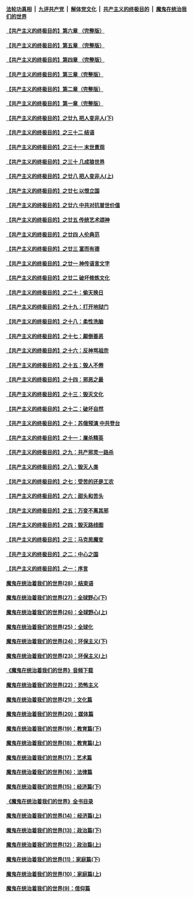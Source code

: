 

####  [法轮功真相](../../../../basic/blob/master/README.md?t=05311401) &nbsp;|&nbsp; [九评共产党](../../../../9ping.md/blob/master/README.md?t=05311401) &nbsp;|&nbsp; [解体党文化](../../../../jtdwh.md/blob/master/README.md?t=05311401)  &nbsp;|&nbsp; [共产主义的终极目的](../../../../gczydzjmd.md/blob/master/README.md?t=05311401) &nbsp;|&nbsp; [魔鬼在统治我们的世界](../../../../mgztzwmdsj.md/blob/master/README.md?t=05311401) 

#### [【共产主义的终极目的】第六章 （完整版）](../pages/nsc422/n11428913.md?t=05311401) 

#### [【共产主义的终极目的】第五章 （完整版）](../pages/nsc422/n11428912.md?t=05311401) 

#### [【共产主义的终极目的】第四章 （完整版）](../pages/nsc422/n11428907.md?t=05311401) 

#### [【共产主义的终极目的】第三章（完整版）](../pages/nsc422/n11428848.md?t=05311401) 

#### [【共产主义的终极目的】第二章（完整版）](../pages/nsc422/n11428831.md?t=05311401) 

#### [【共产主义的终极目的】第一章（完整版）](../pages/nsc422/n11417651.md?t=05311401) 

#### [【共产主义的终极目的】之廿九 把人变非人(下)](../pages/nsc422/n11344140.md?t=05311401) 

#### [【共产主义的终极目的】之三十二 结语](../pages/nsc422/n11360535.md?t=05311401) 

#### [【共产主义的终极目的】之三十一 末世景观](../pages/nsc422/n11351129.md?t=05311401) 

#### [【共产主义的终极目的】之三十 几成狼世界](../pages/nsc422/n11348280.md?t=05311401) 

#### [【共产主义的终极目的】之廿八 把人变非人(上)](../pages/nsc422/n11340492.md?t=05311401) 

#### [【共产主义的终极目的】之廿七 以恨立国](../pages/nsc422/n11336944.md?t=05311401) 

#### [【共产主义的终极目的】之廿六 中共对抗普世价值](../pages/nsc422/n11324785.md?t=05311401) 

#### [【共产主义的终极目的】之廿五 传统艺术颂神](../pages/nsc422/n11296396.md?t=05311401) 

#### [【共产主义的终极目的】之廿四 人伦典范](../pages/nsc422/n11296397.md?t=05311401) 

#### [【共产主义的终极目的】之廿三 富而有德](../pages/nsc422/n11283598.md?t=05311401) 

#### [【共产主义的终极目的】之廿一 神传语言文字](../pages/nsc422/n11263265.md?t=05311401) 

#### [【共产主义的终极目的】之廿二 破坏修炼文化](../pages/nsc422/n11245728.md?t=05311401) 

#### [【共产主义的终极目的】之二十：偷天换日](../pages/nsc422/n11238846.md?t=05311401) 

#### [【共产主义的终极目的】之十九：打开地狱门](../pages/nsc422/n11206376.md?t=05311401) 

#### [【共产主义的终极目的】之十八：柔性洗脑](../pages/nsc422/n11199994.md?t=05311401) 

#### [【共产主义的终极目的】之十七：颠倒善恶](../pages/nsc422/n11179782.md?t=05311401) 

#### [【共产主义的终极目的】之十六：反神骂祖宗](../pages/nsc422/n11166798.md?t=05311401) 

#### [【共产主义的终极目的】之十五：毁人不倦](../pages/nsc422/n11166792.md?t=05311401) 

#### [【共产主义的终极目的】之十四：邪恶之最](../pages/nsc422/n11150249.md?t=05311401) 

#### [【共产主义的终极目的】之十三：毁灭文化](../pages/nsc422/n11135227.md?t=05311401) 

#### [【共产主义的终极目的】之十二：破坏自然](../pages/nsc422/n11135214.md?t=05311401) 

#### [【共产主义的终极目的】之十：苏俄预演 中共登台](../pages/nsc422/n11118424.md?t=05311401) 

#### [【共产主义的终极目的】之十一：屠杀精英](../pages/nsc422/n11118442.md?t=05311401) 

#### [【共产主义的终极目的】之九：共产邪灵一路杀](../pages/nsc422/n11114139.md?t=05311401) 

#### [【共产主义的终极目的】之八：毁灭人类](../pages/nsc422/n11108503.md?t=05311401) 

#### [【共产主义的终极目的】之七：受苦的还是工农](../pages/nsc422/n11101809.md?t=05311401) 

#### [【共产主义的终极目的】之六：甜头和苦头](../pages/nsc422/n11096971.md?t=05311401) 

#### [【共产主义的终极目的】之五：万变不离其邪](../pages/nsc422/n11091285.md?t=05311401) 

#### [【共产主义的终极目的】之四：毁灭路线图](../pages/nsc422/n11086284.md?t=05311401) 

#### [【共产主义的终极目的】之三：马克思魔变](../pages/nsc422/n11061941.md?t=05311401) 

#### [【共产主义的终极目的】之二：中心之国](../pages/nsc422/n11047728.md?t=05311401) 

#### [【共产主义的终极目的】之一：序言](../pages/nsc422/n11086077.md?t=05311401) 

#### [魔鬼在统治着我们的世界(28)：结束语](../pages/nsc422/n10936246.md?t=05311401) 

#### [魔鬼在统治着我们的世界(27)：全球野心(下)](../pages/nsc422/n10928319.md?t=05311401) 

#### [魔鬼在统治着我们的世界(26)：全球野心(上)](../pages/nsc422/n10900318.md?t=05311401) 

#### [魔鬼在统治着我们的世界(25)：全球化](../pages/nsc422/n10788205.md?t=05311401) 

#### [魔鬼在统治着我们的世界(24)：环保主义(下)](../pages/nsc422/n10695307.md?t=05311401) 

#### [魔鬼在统治着我们的世界(23)：环保主义(上)](../pages/nsc422/n10688613.md?t=05311401) 

#### [《魔鬼在统治着我们的世界》音频下载](../pages/nsc422/n10635553.md?t=05311401) 

#### [魔鬼在统治着我们的世界(22)：恐怖主义](../pages/nsc422/n10614727.md?t=05311401) 

#### [魔鬼在统治着我们的世界(21)：文化篇](../pages/nsc422/n10597706.md?t=05311401) 

#### [魔鬼在统治着我们的世界(20)：媒体篇](../pages/nsc422/n10586579.md?t=05311401) 

#### [魔鬼在统治着我们的世界(19)：教育篇(下)](../pages/nsc422/n10564808.md?t=05311401) 

#### [魔鬼在统治着我们的世界(18)：教育篇(上)](../pages/nsc422/n10526970.md?t=05311401) 

#### [魔鬼在统治着我们的世界(17)：艺术篇](../pages/nsc422/n10499093.md?t=05311401) 

#### [魔鬼在统治着我们的世界(16)：法律篇](../pages/nsc422/n10485969.md?t=05311401) 

#### [魔鬼在统治着我们的世界(15)：经济篇(下)](../pages/nsc422/n10469975.md?t=05311401) 

#### [《魔鬼在统治着我们的世界》全书目录](../pages/nsc422/n10464261.md?t=05311401) 

#### [魔鬼在统治着我们的世界(14)：经济篇(上)](../pages/nsc422/n10457370.md?t=05311401) 

#### [魔鬼在统治着我们的世界(13)：政治篇(下)](../pages/nsc422/n10448270.md?t=05311401) 

#### [魔鬼在统治着我们的世界(12)：政治篇(上)](../pages/nsc422/n10444576.md?t=05311401) 

#### [魔鬼在统治着我们的世界(11)：家庭篇(下)](../pages/nsc422/n10440961.md?t=05311401) 

#### [魔鬼在统治着我们的世界(10)：家庭篇(上)](../pages/nsc422/n10435448.md?t=05311401) 

#### [魔鬼在统治着我们的世界(9)：信仰篇](../pages/nsc422/n10432159.md?t=05311401) 

